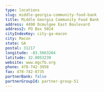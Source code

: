```yaml
---
type: locations
slug: middle-georgia-community-food-bank
title: Middle Georgia Community Food Bank
address: 4490 Ocmulgee East Boulevard
address2: PO Box 5024
cityIndexKey: city-ga-macon
city: Macon
state: GA
postal: 31217
longitude: -83.5663264
latitude: 32.8053239
website: www.mgcfb.org
phone: 478-742-3958
fax: 478-742-8735
partnerBank: false
partnerGroupId: partner-group-51
---
```

